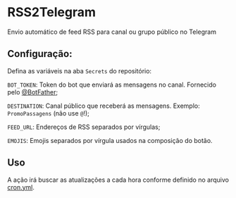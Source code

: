 # RSS2Telegram

Envio automático de feed RSS para canal ou grupo público no Telegram

## Configuração:

Defina as variáveis na aba `Secrets` do repositório:

`BOT_TOKEN`: Token do bot que enviará as mensagens no canal. Fornecido pelo [@BotFather](https://t.me/BotFather);

`DESTINATION`: Canal público que receberá as mensagens. Exemplo: `PromoPassagens` (não use `@`!);

`FEED_URL`: Endereços de RSS separados por vírgulas;

`EMOJIS`: Emojis separados por vírgula usados na composição do botão.

## Uso

A ação irá buscar as atualizações a cada hora conforme definido no arquivo [cron.yml](.github/workflows/cron.yml).
